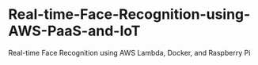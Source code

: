 # Real-time-Face-Recognition-using-AWS-PaaS-and-IoT
Real-time Face Recognition using AWS Lambda, Docker, and Raspberry Pi
